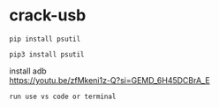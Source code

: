 # crack-usb

```
pip install psutil
```
```
pip3 install psutil
```

install adb  
https://youtu.be/zfMkeni1z-Q?si=GEMD_6H45DCBrA_E

    run use vs code or terminal
